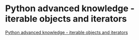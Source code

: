 # Python advanced knowledge - iterable objects and iterators
[Python advanced knowledge - iterable objects and iterators](https://aiwithcloud.com/2022/09/19/python_advanced_knowledge___iterable_objects_and_iterators/)
